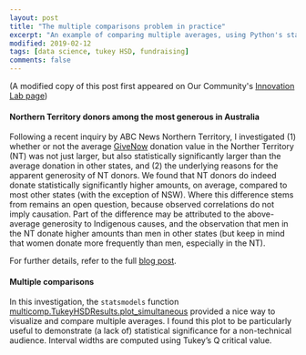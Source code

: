 ```yaml
---
layout: post
title: "The multiple comparisons problem in practice"
excerpt: "An example of comparing multiple averages, using Python's statsmodels."
modified: 2019-02-12
tags: [data science, tukey HSD, fundraising]
comments: false
---
```


(A modified copy of this post first appeared on Our Community's [Innovation Lab page](https://www.ourcommunity.com.au/general/general_article.jsp?articleid=7632))

#### Northern Territory donors among the most generous in Australia
Following a recent inquiry by ABC News Northern Territory, I investigated (1) whether or not the average [GiveNow](https://www.givenow.com.au/) donation value in the Norther Territory (NT) was not just larger, but also statistically significantly larger than the average donation in other states, and (2) the underlying reasons for the apparent generosity of NT donors. We found that NT donors do indeed donate statistically significantly higher amounts, on average, compared to most other states (with the exception of NSW). Where this difference stems from remains an open question, because observed correlations do not imply causation. Part of the difference may be attributed to the above-average generosity to Indigenous causes, and the observation that men in the NT donate higher amounts than men in other states (but keep in mind that women donate more frequently than men, especially in the NT).

For further details, refer to the full [blog post](https://www.ourcommunity.com.au/general/general_article.jsp?articleid=7632).

#### Multiple comparisons
In this investigation, the `statsmodels` function [multicomp.TukeyHSDResults.plot_simultaneous](https://www.statsmodels.org/dev/generated/statsmodels.sandbox.stats.multicomp.TukeyHSDResults.plot_simultaneous.html) provided a nice way to visualize and compare multiple averages. I found this plot to be particularly useful to demonstrate (a lack of) statistical significance for a non-technical audience. Interval widths are computed using Tukey’s Q critical value. 



